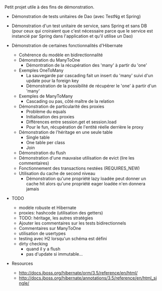 Petit projet utile à des fins de démonstration.

* Démonstration de tests unitaires de Dao (avec TestNg et Spring)

* Démonstration d'un test unitaire de service, sans Spring et sans DB (pour ceux qui croiraient que c'est nécessaire parce que le service est instancié par Spring dans l'application et qu'il utilise un Dao)

* Démonstration de certaines fonctionnalités d'Hibernate
	+ Cohérence du modèle en bidirectionnalité
	+ Démonstration du ManyToOne
		- Démontration de la récupération des 'many' à partir du 'one'
	+ Exemples OneToMany
		- La sauvegarde par cascading fait un insert du 'many' suivi d'un update pour la foreign key
		- Démonstration de la possibilité de récupérer le 'one' à partir d'un 'many'
	+ Exemples de ManyToMany
		- Cascading ou pas, côté maître de la relation
	+ Démonstration de particularité des proxies
		- Problème du equals
		- Initialisation des proxies
		- Différences entre session.get et session.load
		- Pour le fun, récupération de l'entité réelle derrière le proxy
	+ Démonstration de l'héritage en une seule table
		- Single table
		- One table per class
		- Join
	+ Démonstration du flush
	+ Démonstration d'une mauvaise utilisation de evict (lire les commentaires)
	+ Fonctionnement des transactions nestées (REQUIRES_NEW)
	+ Utilisation du cache de second niveau
		- Démonstration qu'une propriété lazy loadée peut donner un cache hit alors qu'une propriété eager loadée n'en donnera jamais

* TODO
	+ modèle robuste et Hibernate
	+ proxies: hashcode (utilisation des getters)
	+ TODO: héritage, les autres stratégies
	+ Ajouter les commentaires sur les tests bidirectionnels
	+ Commentaires sur ManyToOne
	+ utilisation de usertypes
	+ testing avec H2 lorsqu'un schéma est défini
	+ dirty checking
		- quand il y a flush
		- pas d'update si immutable...

* Resources 
	+ <http://docs.jboss.org/hibernate/orm/3.5/reference/en/html/>
	+ <http://docs.jboss.org/hibernate/annotations/3.5/reference/en/html_single/>